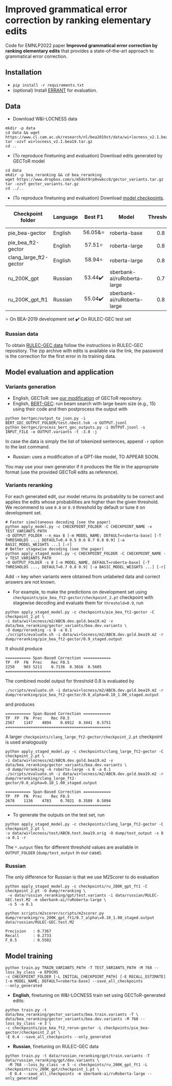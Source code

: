 # Improved grammatical error correction by ranking elementary edits
Code for EMNLP2022 paper **Improved grammatical error correction by ranking elementary edits** that provides a
state-of-the-art approach to grammatical error correction.

## Installation
* `pip install -r requirements.txt`
* (optional) Install [ERRANT](https://github.com/chrisjbryant/errant) for evaluation.

## Data

* Download W\&I-LOCNESS data
```shell
mkdir -p data
cd data && wget https://www.cl.cam.ac.uk/research/nl/bea2019st/data/wi+locness_v2.1.bea19.tar.gz
tar -xzvf wi+locness_v2.1.bea19.tar.gz
cd ..
```
* (To reproduce finetuning and evaluation) Download edits generated by GECToR model
```shell
cd data
mkdir -p bea_reranking && cd bea_reranking
wget https://www.dropbox.com/s/m5dot9rp0vwkcc8/gector_variants.tar.gz
tar -xzvf gector_variants.tar.gz
cd ../..
```

* (To reproduce finetuning and evaluation) Download [model checkpoints](https://www.dropbox.com/s/t9rmen6k03ggklk/checkpoints.tar.gz).

| Checkpoint folder      | Language |   Best F1    | Model                       | Threshold | Basic model weight |
|------------------------|----------|:------------:|-----------------------------|:---------:|:------------------:|
| pie_bea-gector         | English  |    56.05&:star:     |        roberta-base         |    0.8    |        0.1         |
| pie_bea_ft2-gector     | English  |    57.51:star:   |        roberta-large        |    0.8    |        0.1         |
| clang_large_ft2-gector | English  |    58.94:star:     |        roberta-large        |    0.8    |        0.1         |
| ru_200K_gpt            | Russian  |    53.44:heavy_check_mark:     | sberbank-ai/ruRoberta-large |    0.7    |        0.1         |
| ru_200K_gpt_ft1        | Russian  |    55.04:heavy_check_mark:     | sberbank-ai/ruRoberta-large |    0.8    |        0.1         |

:star: On BEA-2019 development set
:heavy_check_mark: On RULEC-GEC test set



### Russian data

To obtain [RULEC-GEC data](https://github.com/arozovskaya/RULEC-GEC) follow the instructions in RULEC-GEC repository. 
The zip archive with edits is available via the link, the password is the correction for the first error in its training data. 

## Model evaluation and application

### Variants generation

* English, GECToR: see [our modification](https://github.com/AlexeySorokin/gector) of GECToR repository.
* English, [BERT-GEC](https://github.com/kanekomasahiro/bert-gec): run beam search with large beam size (e.g., 15) 
using their code and then postprocess the output with  
```shell
python bertgec/output_to_json.py -i BERT_GEC_OUTPUT_FOLDER/test.nbest.tok -o OUTPUT.jsonl
python bertgec/process_bert_gec_outputs.py -i OUTPUT.jsonl -s INPUT_FILE -o OUTPUT.variants -t -3.0 -j
```
In case the data is simply the list of tokenized sentences, append `-r` option to the last command.

* Russian: uses a modification of a GPT-like model, TO APPEAR SOON.

You may use your own generator if it produces the file in the appropriate format (use the provided GECToR edits as reference). 

### Variants reranking

For each generated edit, our model returns its probability to be correct and applies the edits whose probabilities 
are higher than the given threshold. We recommend to use `0.8` or `0.9` threshold by default or tune it on development set.

```shell
# Faster simultaneous decoding (see the paper)
python apply_model.py -c CHECKPOINT_FOLDER -C CHECKPOINT_NAME -v TEST_VARIANTS_PATH
-O OUTPUT_FOLDER --n_max 8 [-m MODEL_NAME; DEFAULT=roberta-base] [-T THRESHOLDS ...; DEFAULT=0.4 0.5 0.6 0.7 0.8 0.9] [-a BASIC_MODEL_WEIGHTS ...] [-r] 
# Better stagewise decoding (see the paper)
python apply_staged_model.py -c CHECKPOINT_FOLDER -C CHECKPOINT_NAME -v TEST_VARIANTS_PATH
-O OUTPUT_FOLDER -s 8 [-m MODEL_NAME, DEFAULT=roberta-base] [-T THRESHOLDS ..., DEFAULT=0.7 0.8 0.9] [-a BASIC_MODEL_WEIGHTS ...] [-r]
```

Add `-r` key when variants were obtained from unlabeled data and correct answers are not known.

* For example, to make the predictions on development set using `checkpoints/pie_bea_ft2-gector/checkpoint_2.pt` checkpoint 
with stagewise decoding and evaluate them for `threshold=0.9`, run
```
python apply_staged_model.py -c checkpoints/pie_bea_ft2-gector -C checkpoint_2.pt \
-i data/wi+locness/m2/ABCN.dev.gold.bea19.m2 -v data/bea_reranking/gector_variants/bea.dev.variants \
-O dump/reranking -s 8 -a 0.1
./scripts/evaluate.sh -i data/wi+locness/m2/ABCN.dev.gold.bea19.m2 -r dump/reranking/pie_bea_ft2-gector/0.9_staged.output
```
It should produce
```
=========== Span-Based Correction ============
TP	FP	FN	Prec	Rec	F0.5
2250	903	5211	0.7136	0.3016	0.5605
==============================================

```
The combined model output for threshold 0.8 is evaluated by
```shell
./scripts/evaluate.sh -i data/wi+locness/m2/ABCN.dev.gold.bea19.m2 -r dump/reranking/pie_bea_ft2-gector/0.8_alpha=0.10_1.00_staged.output
```
and produces
```
=========== Span-Based Correction ============
TP	FP	FN	Prec	Rec	F0.5
2567	1147	4894	0.6912	0.3441	0.5751
==============================================
```

A larger `checkpoints/clang_large_ft2-gector/checkpoint_2.pt` checkpoint is used analogously
```shell
python apply_staged_model.py -c checkpoints/clang_large_ft2-gector -C checkpoint_2.pt \
-i data/wi+locness/m2/ABCN.dev.gold.bea19.m2 -v data/bea_reranking/gector_variants/bea.dev.variants \
-O dump/reranking -m roberta-large -s 8 -a 0.1
./scripts/evaluate.sh -i data/wi+locness/m2/ABCN.dev.gold.bea19.m2 -r dump/reranking/clang_large_ft2-gector/0.8_alpha=0.10_1.00_staged.output

=========== Span-Based Correction ============
TP	FP	FN	Prec	Rec	F0.5
2678	1136	4783	0.7021	0.3589	0.5894
==============================================
```

* To generate the outputs on the test set, run
```
python apply_staged_model.py -c checkpoints/clang_large_ft2-gector -C checkpoint_2.pt \
-v data/wi+locness/test/ABCN.test.bea19.orig -O dump/test_output -s 8 -a 0.1 -r
```
The `*.output` files for different threshold values are available in `OUTPUT_FOLDER` (`dump/test_output` in our case).

### Russian

The only difference for Russian is that we use M2Scorer to do evaluation
```shell
python apply_staged_model.py -c checkpoints/ru_200K_gpt_ft1 -C checkpoint_2.pt -O dump/reranking \
 -v data/russian_reranking/gpt/test.variants -i data/russian/RULEC-GEC.test.M2 -m sberbank-ai/ruRoberta-large \
 -s 5 -a 0.1

python scripts/m2scorer/scripts/m2scorer.py dump/reranking/ru_200K_gpt_ft1/0.7_alpha\=0.10_1.00_staged.output data/russian/RULEC-GEC.test.M2

Precision   : 0.7367
Recall      : 0.2733
F_0.5       : 0.5502
```

## Model training
```shell
python train.py TRAIN_VARIANTS_PATH -T TEST_VARIANTS_PATH -M 768 --loss_by_class -e EPOCHS
-c CHECKPOINT_FOLDER [-L INITIAL_CHECKPOINT_PATH] [-E RECALL_ESTIMATE] [-m MODEL_NAME; DEFAULT=roberta-base] --save_all_checkpoints
--only_generated
```

* **English**, finetuning on W\&I-LOCNESS train set using GECToR-generated edits:
```shell
python train.py -t data/bea_reranking/gector_variants/bea.train.variants -T \
data/bea_reranking/gector_variants/bea.dev.variants -M 768 --loss_by_class -e 3 \ 
-c checkpoints/pie_bea_ft2_rerun-gector -L checkpoints/pie_bea-gector/checkpoint_2.pt \
-E 0.4 --save_all_checkpoints --only_generated
```

* **Russian**, finetuning on RULEC-GEC data
```shell
python train.py -t data/russian_reranking/gpt/train.variants -T data/russian_reranking/gpt/dev.variants \
 -M 768 --loss_by_class -e 5 -c checkpoints/ru_200K_gpt_ft1 -L checkpoints/ru_200K_gpt/checkpoint_1.pt \ 
 -E 0.4 --save_all_checkpoints -m sberbank-ai/ruRoberta-large --only_generated
```


